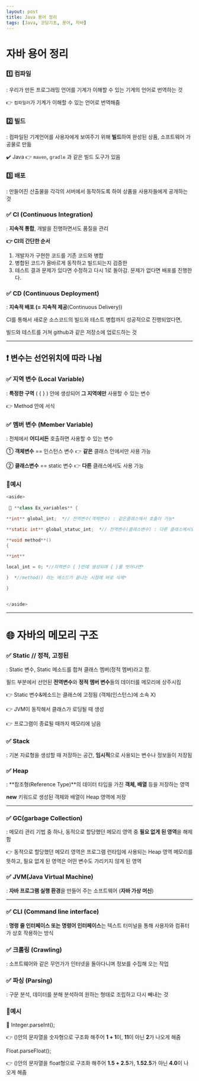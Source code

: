 ```yaml
---
layout: post
title: Java 용어 정리
tags: [Java, 코딩기초, 용어, 자바]
---
```


# 자바 용어 정리

### 1️⃣ **컴파일**

: 우리가 만든 프로그래밍 언어를 기계가 이해할 수 있는 기계의 언어로 번역하는 것

👉 `컴파일러`가 기계가 이해할 수 있는 언어로 번역해줌

### 2️⃣ **빌드**

: 컴파일된 기계언어를 사용자에게 보여주기 위해 **빌드**하여 완성된 상품, 소프트웨어 가공물로 만듦

✔️ Java 👉 `maven`, `gradle` 과 같은 빌드 도구가 있음

### 3️⃣ **배포**

: 만들어진 산출물을 각각의 서버에서 동작하도록 하여 상품을 사용자들에게 공개하는 것

### ✅ CI **(Continuous Integration)**

: **지속적 통합**, 개발을 진행하면서도 품질을 관리

**👉 CI의 간단한 순서**

1. 개발자가 구현한 코드를 기존 코드와 병합
2. 병합된 코드가 올바르게 동작하고 빌드되는지 검증한
3. 테스트 결과 문제가 있다면 수정하고 다시 1로 돌아감. 문제가 없다면 배포를 진행한다.

### ✅ CD **(Continuous Deployment)**

: **지속적 배포 (= 지속적 제공**(Continuous Delivery))

  CI를 통해서 새로운 소스코드의 빌드와 테스트 병합까지 성공적으로 진행되었다면, 

  빌드와 테스트를 거쳐 github과 같은 저장소에 업로드하는 것

---

## ❗ 변수는 선언위치에 따라 나뉨

### ✅ **지역 변수 (Local Variable)**

:  **특정한 구역** ( { } ) 안에 생성되어 **그 지역에만** 사용할 수 있는 변수

 👉 Method 안에 서식

### ✅ **멤버 변수 (Member Variable)**

: 전체에서 **어디서든** 호출하면 사용할 수 있는 변수

 ① **객체변수** == 인스턴스 변수 👉 **같은** 클래스 안에서만 사용 가능

 ② **클래스변수** == static 변수 👉 **다른** 클래스에서도 사용 가능

### 🔸**예시**
```java
<aside>
  
 🚧 **class Ex_variables** {

**int** global_int;  *// 전역변수(객체변수) : 같은클래스에서 호출이 가능*

**static int** global_statuc_int;  *// 전역변수(클래스변수) : 다른 클래스에서도 호출이 가능*

**void method**()
{

**int**

local_int = 0; *//지역변수 { }안에 생성되며 { }를 벗어나면*

}  *//method() 라는 메소드가 끝나는 시점에 바로 삭제*

}


</aside>
```
---

# 🌐 자바의 메모리 구조

### ✅ Static // 정적, 고정된

:  Static 변수, Static 메소드를 합쳐 클래스 멤버(정적 멤버)라고 함.

   필드 부분에서 선언된 **전역변수**와 **정적 멤버 변수**들의 데이터를 메모리에 상주시킴

👉 Static 변수&메소드는 클래스에 고정됨 (객체(인스턴스)에 소속 X)

👉 JVM이 동작해서 클래스가 로딩될 때 생성

👉 프로그램이 종료될 때까지 메모리에 남음

### ✅ Stack

: 기본 자료형을 생성할 때 저장하는 공간, **임시적**으로 사용되는 변수나 정보들이 저장됨

### ✅ **Heap**

: **참조형(Reference Type)**의 데이터 타입을 가진 **객체, 배열** 등을 저장하는 영역

  **new** 키워드로 생성된 객체와 배열이 Heap 영역에 저장

---

### ✅ **GC(garbage Collection)**

: 메모리 관리 기법 중 하나, 동적으로 할당했던 메모리 영역 중 **필요 없게 된 영역**을 해제함

👉 동적으로 할당했던 메모리 영역은 프로그램 런타임에 사용되는 Heap 영역 메모리를 뜻하고, 필요 없게 된 영역은 어떤 변수도 가리키지 않게 된 영역

### ✅ JVM(Java Virtual Machine)

: **자바 프로그램 실행 환경**을 만들어 주는 소프트웨어 (**자바 가상 머신**)

---

### ✅ **CLI (Command line interface)**

: **명령 줄 인터페이스 또는 명령어 인터페이스**는 텍스트 터미널을 통해 사용자와 컴퓨터가 상호 작용하는 방식

### ✅ 크롤링 (Crawling)

: 소프트웨어와 같은 무언가가 인터넷을 돌아다니며 정보를 수집해 오는 작업

### ✅ 파싱 (**Parsing**)

: 구문 분석, 데이터를 분해 분석하여 원하는 형태로 조립하고 다시 빼내는 것

### 🔸예시

<aside>
📢 Integer.parseInt();

👉 ()안의 문자열을 숫자형으로 구조화 해주어 **1 + 1**이, **11**이 아닌 **2**가 나오게 해줌

Float.parseFloat(); 

👉 ()안의 문자열을 float형으로 구조화 해주어 **1.5 + 2.5**가, **1.52.5**가 아닌 **4.0**이 나오게 해줌

</aside>
